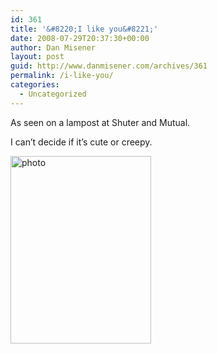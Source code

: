 ```yaml
---
id: 361
title: '&#8220;I like you&#8221;'
date: 2008-07-29T20:37:30+00:00
author: Dan Misener
layout: post
guid: http://www.danmisener.com/archives/361
permalink: /i-like-you/
categories:
  - Uncategorized
---
```

As seen on a lampost at Shuter and Mutual. 

I can&#8217;t decide if it&#8217;s cute or creepy. 

[<img src="http://misener.org/wp-content/uploads/2008/07/p-640-480-f9a1012d-72c3-4c68-96c7-598b30c4f9f8.jpeg" alt="photo" width="225" height="300" class="alignnone size-full wp-image-364" />](http://misener.org/wp-content/uploads/2008/07/p-640-480-f9a1012d-72c3-4c68-96c7-598b30c4f9f8.jpeg)
